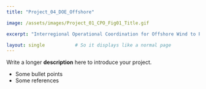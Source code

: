 ```yaml
---
title: "Project_04_DOE_Offshore"

image: /assets/images/Project_01_CPO_Fig01_Title.gif

excerpt: "Interregional Operational Coordination for Offshore Wind to Participate in Multiple Regional Markets"

layout: single           # So it displays like a normal page
---
```

Write a longer **description** here to introduce your project.

- Some bullet points
- Some references
